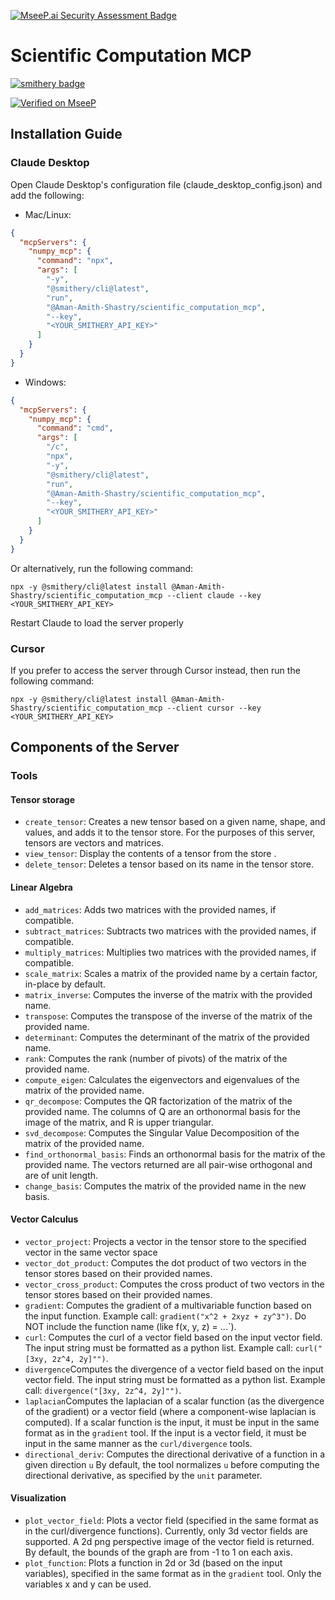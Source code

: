 [![MseeP.ai Security Assessment Badge](https://mseep.net/pr/aman-amith-shastry-scientific-computation-mcp-badge.png)](https://mseep.ai/app/aman-amith-shastry-scientific-computation-mcp)

# Scientific Computation MCP

[![smithery badge](https://smithery.ai/badge/@Aman-Amith-Shastry/scientific_computation_mcp)](https://smithery.ai/server/@Aman-Amith-Shastry/scientific_computation_mcp)

[![Verified on MseeP](https://mseep.ai/badge.svg)](https://mseep.ai/app/5927ad38-70f6-4f5b-9778-e61ec902d735)

## Installation Guide

### Claude Desktop

Open Claude Desktop's configuration file (claude_desktop_config.json) and add the following:

- Mac/Linux: 
```json
{
  "mcpServers": {
    "numpy_mcp": {
      "command": "npx",
      "args": [
        "-y",
        "@smithery/cli@latest",
        "run",
        "@Aman-Amith-Shastry/scientific_computation_mcp",
        "--key",
        "<YOUR_SMITHERY_API_KEY>"
      ]
    }
  }
}
```

- Windows:
```json
{
  "mcpServers": {
    "numpy_mcp": {
      "command": "cmd",
      "args": [
        "/c",
        "npx",
        "-y",
        "@smithery/cli@latest",
        "run",
        "@Aman-Amith-Shastry/scientific_computation_mcp",
        "--key",
        "<YOUR_SMITHERY_API_KEY>"
      ]
    }
  }
}
```

Or alternatively, run the following command:
```commandline
npx -y @smithery/cli@latest install @Aman-Amith-Shastry/scientific_computation_mcp --client claude --key <YOUR_SMITHERY_API_KEY>
```

Restart Claude to load the server properly

### Cursor

If you prefer to access the server through Cursor instead, then run the following command:
```commandline
npx -y @smithery/cli@latest install @Aman-Amith-Shastry/scientific_computation_mcp --client cursor --key <YOUR_SMITHERY_API_KEY>
```

## Components of the Server

### Tools

#### Tensor storage
- ```create_tensor```: Creates a new tensor based on a given name, shape, and values, and adds it to the tensor store. For the purposes of this server, tensors are vectors and matrices.
- ```view_tensor```: Display the contents of a tensor from the store .
- ```delete_tensor```: Deletes a tensor based on its name in the tensor store.

#### Linear Algebra
- ```add_matrices```: Adds two matrices with the provided names, if compatible.
- ```subtract_matrices```: Subtracts two matrices with the provided names, if compatible.
- ```multiply_matrices```: Multiplies two matrices with the provided names, if compatible.
- ```scale_matrix```: Scales a matrix of the provided name by a certain factor, in-place by default.
- ```matrix_inverse```: Computes the inverse of the matrix with the provided name.
- ```transpose```: Computes the transpose of the inverse of the matrix of the provided name.
- ```determinant```: Computes the determinant of the matrix of the provided name.
- ```rank```: Computes the rank (number of pivots) of the matrix of the provided name.
- ```compute_eigen```: Calculates the eigenvectors and eigenvalues of the matrix of the provided name.
- ```qr_decompose```: Computes the QR factorization of the matrix of the provided name. The columns of Q are an orthonormal basis for the image of the matrix, and R is upper triangular.
- ```svd_decompose```: Computes the Singular Value Decomposition of the matrix of the provided name.
- ```find_orthonormal_basis```: Finds an orthonormal basis for the matrix of the provided name. The vectors returned are all pair-wise orthogonal and are of unit length.
- ```change_basis```: Computes the matrix of the provided name in the new basis.

#### Vector Calculus
- ```vector_project```: Projects a vector in the tensor store to the specified vector in the same vector space
- ```vector_dot_product```: Computes the dot product of two vectors in the tensor stores based on their provided names.
- ```vector_cross_product```: Computes the cross product of two vectors in the tensor stores based on their provided names.
- ```gradient```: Computes the gradient of a multivariable function based on the input function. Example call: ```gradient("x^2 + 2xyz + zy^3")```. Do NOT include the function name (like f(x, y, z) = ...`).
- ```curl```: Computes the curl of a vector field based on the input vector field. The input string must be formatted as a python list. Example call: ```curl("[3xy, 2z^4, 2y]"")```.
- ```divergence```Computes the divergence of a vector field based on the input vector field. The input string must be formatted as a python list. Example call: ```divergence("[3xy, 2z^4, 2y]"")```.
- ```laplacian```Computes the laplacian of a scalar function (as the divergence of the gradient) or a vector field (where a component-wise laplacian is computed). If a scalar function is the input, it must be input in the same format as in the ```gradient``` tool. If the input is a vector field, it must be input in the same manner as the ```curl/divergence``` tools.
- ```directional_deriv```: Computes the directional derivative of a function in a given direction ```u``` By default, the tool normalizes ```u``` before computing the directional derivative, as specified by the ```unit``` parameter.

#### Visualization
- ```plot_vector_field```: Plots a vector field (specified in the same format as in the curl/divergence functions). Currently, only 3d vector fields are supported. A 2d png perspective image of the vector field is returned. By default, the bounds of the graph are from -1 to 1 on each axis.
- ```plot_function```: Plots a function in 2d or 3d (based on the input variables), specified in the same format as in the ```gradient``` tool. Only the variables x and y can be used.
